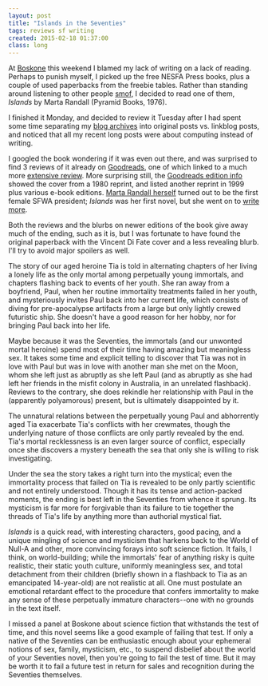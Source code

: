 ```yaml
---
layout: post
title: "Islands in the Seventies"
tags: reviews sf writing
created: 2015-02-18 01:37:00
class: long
---
```

At [Boskone](http://www.nesfa.org/boskone/) this weekend I blamed my lack of writing on a lack of reading.  Perhaps to punish myself, I picked up the free NESFA Press books, plus a couple of used paperbacks from the freebie tables.  Rather than standing around listening to other people [smof](http://www.jessesword.com/sf/view/1030), I decided to read one of them, *Islands* by Marta Randall (Pyramid Books, 1976).

I finished it Monday, and decided to review it Tuesday after I had spent some time separating my [blog archives](/blog/archive.html) into original posts vs. linkblog posts, and noticed that all my recent long posts were about computing instead of writing.

I googled the book wondering if it was even out there, and was surprised to find 3 reviews of it already on [Goodreads](http://www.goodreads.com/book/show/3034094-islands), one of which linked to a much more [extensive review](https://sfmistressworks.wordpress.com/2012/04/27/islands-marta-randall/).  More surprising still, the [Goodreads edition info](http://www.goodreads.com/work/editions/3064691-islands) showed the cover from a 1980 reprint, and listed another reprint in 1999 plus various e-book editions.  [Marta Randall herself](http://en.wikipedia.org/wiki/Marta_Randall) turned out to be the first female SFWA president; *Islands* was her first novel, but she went on to [write more](http://www.scripsit.com/BIBLIO.htm).

Both the reviews and the blurbs on newer editions of the book give away much of the ending, such as it is, but I was fortunate to have found the original paperback with the Vincent Di Fate cover and a less revealing blurb.  I'll try to avoid major spoilers as well.

The story of our aged heroine Tia is told in alternating chapters of her living a lonely life as the only mortal among perpetually young immortals, and chapters flashing back to events of her youth.  She ran away from a boyfriend, Paul, when her routine immortality treatments failed in her youth, and mysteriously invites Paul back into her current life, which consists of diving for pre-apocalypse artifacts from a large but only lightly crewed futuristic ship.  She doesn't have a good reason for her hobby, nor for bringing Paul back into her life.

Maybe because it was the Seventies, the immortals (and our unwonted mortal heroine) spend most of their time having amazing but meaningless sex.  It takes some time and explicit telling to discover that Tia was not in love with Paul but was in love with another man she met on the Moon, whom she left just as abruptly as she left Paul (and as abruptly as she had left her friends in the misfit colony in Australia, in an unrelated flashback).  Reviews to the contrary, she does rekindle her relationship with Paul in the (apparently polyamorous) present, but is ultimately disappointed by it.

The unnatural relations between the perpetually young Paul and abhorrently aged Tia exacerbate Tia's conflicts with her crewmates, though the underlying nature of those conflicts are only partly revealed by the end.  Tia's mortal recklessness is an even larger source of conflict, especially once she discovers a mystery beneath the sea that only she is willing to risk investigating.

Under the sea the story takes a right turn into the mystical; even the immortality process that failed on Tia is revealed to be only partly scientific and not entirely understood.  Though it has its tense and action-packed moments, the ending is best left in the Seventies from whence it sprung.  Its mysticism is far more for forgivable than its failure to tie together the threads of Tia's life by anything more than authorial mystical fiat.

*Islands* is a quick read, with interesting characters, good pacing, and a unique mingling of science and mysticism that harkens back to the World of Null-A and other, more convincing forays into soft science fiction.  It fails, I think, on world-building; while the immortals' fear of anything risky is quite realistic, their static youth culture, uniformly meaningless sex, and total detachment from their children (briefly shown in a flashback to Tia as an emancipated 14-year-old) are not realistic at all.  One must postulate an emotional retardant effect to the procedure that confers immortality to make any sense of these perpetually immature characters--one with no grounds in the text itself.

I missed a panel at Boskone about science fiction that withstands the test of time, and this novel seems like a good example of failing that test.  If only a native of the Seventies can be enthusiastic enough about your ephemeral notions of sex, family, mysticism, etc., to suspend disbelief about the world of your Seventies novel, then you're going to fail the test of time.  But it may be worth it to fail a future test in return for sales and recognition during the Seventies themselves.
